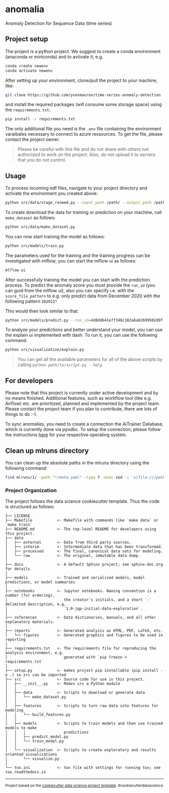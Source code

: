 # anomalia

Anomaly Detection for Sequence Data (time series)

## Project setup

The project is a python project. We suggest to create a
conda environment (anaconda or miniconda) and to avtivate it, e.g.

```sh
conda create newenv 
conda activate newenv
```

After setting up your environment, clone/pull the project to your machine, like:

```sh
git clone https://github.com/yvesmauron/time-series-anomaly-detection
```

and install the required packages (will consume some storage space) using the `requirements.txt`.

```sh
pip install -r requirements.txt
```

The only additional file you need is the `.env` file containing the environment varaibales necessary to connect to azure ressources. To get the file, please contact the project owner. 

> Please be careful with this file and do not share with others not authorized to work on the project. Also, do not upload it to servers that you do not control.

## Usage

To process incoming edf files, navigate to your project directory and activate the environment you created above:

```sh
python src/data/stage_resmed.py --input_path /path/ --output_path /path/ --station bia
```

To create download the data for training or prediction on your machine, call `make_dataset` as follows:

```sh
python src/data/make_dataset.py
```

You can now start training the model as follows:

```sh
python src/models/train.py
```

The parameters used for the training and the training progress can be investigated with mlflow; you can start the mlflow ui as follows:

```sh
mlflow ui
```

After successfully training the model you can start with the prediction process. To predict the anomaly score you must provide the `run_id` (you can guid from the mlflow ui), also you can specify i.e. with the `score_file_pattern` to e.g. only predict data from December 2020  with the following pattern `202012*`

This would then look similar to that.

```sh
python src/models/predict.py --run_id=4d8ddb41e7f340c182a6a62699502d9f --score_file_pattern=202012*
```

To analyze your predictions and better understand your model, you can use the explain ui implemented with dash. To run it, you can use the following command:

```sh
python src/visualization/explain.py
```

> You can get all the available parameters for all of the above scripts by calling `python path/to/script.py --help`

## For developers

Please note that this project is currently under active development and by no means finished. Additional features, such as workflow tool (like e.g. Airflow) etc. are prioritized, planned and implemented by the project team. Please contact the project team if you plan to contribute, there are lots of things to do :-).

To sync anomalies, you need to create a connection the AiTrainer Database, which is currently done via pyodbc. To setup the connection, please follow the instructions [here](https://github.com/mkleehammer/pyodbc/wiki) for your respective operating system.

## Clean up mlruns directory

You can clean up the absolute paths in the mlruns directory using the following command:

```sh
find mlruns/1/ -path "*/meta.yaml" -type f -exec sed -i 's|file:///path/to/your/repo|.|g' {} ";"
```

### Project Organization

The project follows the data science cookiecutter template. Thus the code is structured as follows:

    ├── LICENSE
    ├── Makefile           <- Makefile with commands like `make data` or `make train`
    ├── README.md          <- The top-level README for developers using this project.
    ├── data
    │   ├── external       <- Data from third party sources.
    │   ├── interim        <- Intermediate data that has been transformed.
    │   ├── processed      <- The final, canonical data sets for modeling.
    │   └── raw            <- The original, immutable data dump.
    │
    ├── docs               <- A default Sphinx project; see sphinx-doc.org for details
    │
    ├── models             <- Trained and serialized models, model predictions, or model summaries
    │
    ├── notebooks          <- Jupyter notebooks. Naming convention is a number (for ordering),
    │                         the creator's initials, and a short `-` delimited description, e.g.
    │                         `1.0-jqp-initial-data-exploration`.
    │
    ├── references         <- Data dictionaries, manuals, and all other explanatory materials.
    │
    ├── reports            <- Generated analysis as HTML, PDF, LaTeX, etc.
    │   └── figures        <- Generated graphics and figures to be used in reporting
    │
    ├── requirements.txt   <- The requirements file for reproducing the analysis environment, e.g.
    │                         generated with `pip freeze > requirements.txt`
    │
    ├── setup.py           <- makes project pip installable (pip install -e .) so src can be imported
    ├── src                <- Source code for use in this project.
    │   ├── __init__.py    <- Makes src a Python module
    │   │
    │   ├── data           <- Scripts to download or generate data
    │   │   └── make_dataset.py
    │   │
    │   ├── features       <- Scripts to turn raw data into features for modeling
    │   │   └── build_features.py
    │   │
    │   ├── models         <- Scripts to train models and then use trained models to make
    │   │   │                 predictions
    │   │   ├── predict_model.py
    │   │   └── train_model.py
    │   │
    │   └── visualization  <- Scripts to create exploratory and results oriented visualizations
    │       └── visualize.py
    │
    └── tox.ini            <- tox file with settings for running tox; see tox.readthedocs.io


--------
<p><small>Project based on the <a target="_blank" href="https://drivendata.github.io/cookiecutter-data-science/">cookiecutter data science project template</a>. #cookiecutterdatascience</small></p>
